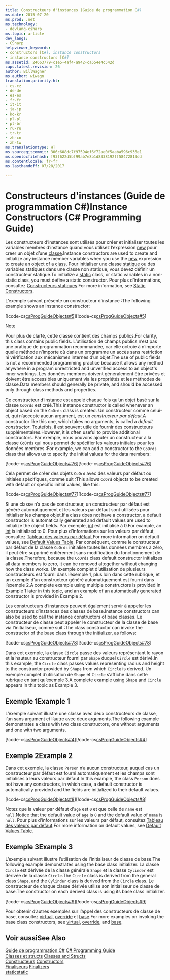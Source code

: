 ```yaml
---
title: Constructeurs d'instances (Guide de programmation C#)
ms.date: 2015-07-20
ms.prod: .net
ms.technology:
- devlang-csharp
ms.topic: article
dev_langs:
- CSharp
helpviewer_keywords:
- constructors [C#], instance constructors
- instance constructors [C#]
ms.assetid: 24663779-c1e5-4af4-a942-ca554e4c542d
caps.latest.revision: 26
author: BillWagner
ms.author: wiwagn
translation.priority.ht:
- cs-cz
- de-de
- es-es
- fr-fr
- it-it
- ja-jp
- ko-kr
- pl-pl
- pt-br
- ru-ru
- tr-tr
- zh-cn
- zh-tw
ms.translationtype: HT
ms.sourcegitcommit: 306c608dc7f97594ef6f72ae0f5aaba596c936e1
ms.openlocfilehash: f93f622d5bf99ab7e8b1d8338192ff58472813dd
ms.contentlocale: fr-fr
ms.lasthandoff: 07/28/2017

---
```

# <a name="instance-constructors-c-programming-guide"></a><span data-ttu-id="a5b69-102">Constructeurs d'instances (Guide de programmation C#)</span><span class="sxs-lookup"><span data-stu-id="a5b69-102">Instance Constructors (C# Programming Guide)</span></span>
<span data-ttu-id="a5b69-103">Les constructeurs d’instances sont utilisés pour créer et initialiser toutes les variables membres d’instance quand vous utilisez l’expression [new](../../../csharp/language-reference/keywords/new.md) pour créer un objet d’une [classe](../../../csharp/language-reference/keywords/class.md).</span><span class="sxs-lookup"><span data-stu-id="a5b69-103">Instance constructors are used to create and initialize any instance member variables when you use the [new](../../../csharp/language-reference/keywords/new.md) expression to create an object of a [class](../../../csharp/language-reference/keywords/class.md).</span></span> <span data-ttu-id="a5b69-104">Pour initialiser une classe [statique](../../../csharp/language-reference/keywords/static.md) ou des variables statiques dans une classe non statique, vous devez définir un constructeur statique.</span><span class="sxs-lookup"><span data-stu-id="a5b69-104">To initialize a [static](../../../csharp/language-reference/keywords/static.md) class, or static variables in a non-static class, you must define a static constructor.</span></span> <span data-ttu-id="a5b69-105">Pour plus d’informations, consultez [Constructeurs statiques](../../../csharp/programming-guide/classes-and-structs/static-constructors.md).</span><span class="sxs-lookup"><span data-stu-id="a5b69-105">For more information, see [Static Constructors](../../../csharp/programming-guide/classes-and-structs/static-constructors.md).</span></span>  
  
 <span data-ttu-id="a5b69-106">L’exemple suivant présente un constructeur d’instance :</span><span class="sxs-lookup"><span data-stu-id="a5b69-106">The following example shows an instance constructor:</span></span>  
  
 <span data-ttu-id="a5b69-107">[!code-cs[csProgGuideObjects#5](../../../csharp/programming-guide/classes-and-structs/codesnippet/CSharp/instance-constructors_1.cs)]</span><span class="sxs-lookup"><span data-stu-id="a5b69-107">[!code-cs[csProgGuideObjects#5](../../../csharp/programming-guide/classes-and-structs/codesnippet/CSharp/instance-constructors_1.cs)]</span></span>  
  
> [!NOTE]
>  <span data-ttu-id="a5b69-108">Pour plus de clarté, cette classe contient des champs publics.</span><span class="sxs-lookup"><span data-stu-id="a5b69-108">For clarity, this class contains public fields.</span></span> <span data-ttu-id="a5b69-109">L’utilisation de champs publics n’est pas une pratique de programmation recommandée, car elle octroie à n’importe quelle méthode n’importe où dans un programme un accès sans restriction ni vérification aux mécanismes internes d’un objet.</span><span class="sxs-lookup"><span data-stu-id="a5b69-109">The use of public fields is not a recommended programming practice because it allows any method anywhere in a program unrestricted and unverified access to an object's inner workings.</span></span> <span data-ttu-id="a5b69-110">Les données membres doivent généralement être privées et doivent être accessibles uniquement via les propriétés et les méthodes de classe.</span><span class="sxs-lookup"><span data-stu-id="a5b69-110">Data members should generally be private, and should be accessed only through class methods and properties.</span></span>  
  
 <span data-ttu-id="a5b69-111">Ce constructeur d’instance est appelé chaque fois qu’un objet basé sur la classe `CoOrds` est créé.</span><span class="sxs-lookup"><span data-stu-id="a5b69-111">This instance constructor is called whenever an object based on the `CoOrds` class is created.</span></span> <span data-ttu-id="a5b69-112">Un constructeur comme celui-ci, qui n’accepte aucun argument, est un *constructeur par défaut*.</span><span class="sxs-lookup"><span data-stu-id="a5b69-112">A constructor like this one, which takes no arguments, is called a *default constructor*.</span></span> <span data-ttu-id="a5b69-113">Toutefois, il est souvent utile de fournir des constructeurs supplémentaires.</span><span class="sxs-lookup"><span data-stu-id="a5b69-113">However, it is often useful to provide additional constructors.</span></span> <span data-ttu-id="a5b69-114">Par exemple, nous pouvons ajouter un constructeur à la classe `CoOrds` qui nous permet de spécifier les valeurs initiales pour les données membres :</span><span class="sxs-lookup"><span data-stu-id="a5b69-114">For example, we can add a constructor to the `CoOrds` class that allows us to specify the initial values for the data members:</span></span>  
  
 <span data-ttu-id="a5b69-115">[!code-cs[csProgGuideObjects#76](../../../csharp/programming-guide/classes-and-structs/codesnippet/CSharp/instance-constructors_2.cs)]</span><span class="sxs-lookup"><span data-stu-id="a5b69-115">[!code-cs[csProgGuideObjects#76](../../../csharp/programming-guide/classes-and-structs/codesnippet/CSharp/instance-constructors_2.cs)]</span></span>  
  
 <span data-ttu-id="a5b69-116">Cela permet de créer des objets `CoOrd` avec des valeurs par défaut ou initiales spécifiques, comme suit :</span><span class="sxs-lookup"><span data-stu-id="a5b69-116">This allows `CoOrd` objects to be created with default or specific initial values, like this:</span></span>  
  
 <span data-ttu-id="a5b69-117">[!code-cs[csProgGuideObjects#77](../../../csharp/programming-guide/classes-and-structs/codesnippet/CSharp/instance-constructors_3.cs)]</span><span class="sxs-lookup"><span data-stu-id="a5b69-117">[!code-cs[csProgGuideObjects#77](../../../csharp/programming-guide/classes-and-structs/codesnippet/CSharp/instance-constructors_3.cs)]</span></span>  
  
 <span data-ttu-id="a5b69-118">Si une classe n’a pas de constructeur, un constructeur par défaut est généré automatiquement et les valeurs par défaut sont utilisées pour initialiser les champs objet.</span><span class="sxs-lookup"><span data-stu-id="a5b69-118">If a class does not have a constructor, a default constructor is automatically generated and default values are used to initialize the object fields.</span></span> <span data-ttu-id="a5b69-119">Par exemple, [int](../../../csharp/language-reference/keywords/int.md) est initialisé à 0.</span><span class="sxs-lookup"><span data-stu-id="a5b69-119">For example, an [int](../../../csharp/language-reference/keywords/int.md) is initialized to 0.</span></span> <span data-ttu-id="a5b69-120">Pour plus d’informations sur les valeurs par défaut, consultez [Tableau des valeurs par défaut](../../../csharp/language-reference/keywords/default-values-table.md).</span><span class="sxs-lookup"><span data-stu-id="a5b69-120">For more information on default values, see [Default Values Table](../../../csharp/language-reference/keywords/default-values-table.md).</span></span> <span data-ttu-id="a5b69-121">Par conséquent, comme le constructeur par défaut de la classe `CoOrds` initialise toutes les données membres à zéro, il peut être supprimé entièrement sans modification du fonctionnement de la classe.</span><span class="sxs-lookup"><span data-stu-id="a5b69-121">Therefore, because the `CoOrds` class default constructor initializes all data members to zero, it can be removed altogether without changing how the class works.</span></span> <span data-ttu-id="a5b69-122">Un exemple complet d’utilisation de plusieurs constructeurs est fourni dans l’exemple 1, plus loin dans cette rubrique, et un exemple d’un constructeur généré automatiquement est fourni dans l’exemple 2.</span><span class="sxs-lookup"><span data-stu-id="a5b69-122">A complete example using multiple constructors is provided in Example 1 later in this topic, and an example of an automatically generated constructor is provided in Example 2.</span></span>  
  
 <span data-ttu-id="a5b69-123">Les constructeurs d’instances peuvent également servir à appeler les constructeurs d’instances des classes de base.</span><span class="sxs-lookup"><span data-stu-id="a5b69-123">Instance constructors can also be used to call the instance constructors of base classes.</span></span> <span data-ttu-id="a5b69-124">Le constructeur de classe peut appeler le constructeur de la classe de base via l’initialiseur, comme suit :</span><span class="sxs-lookup"><span data-stu-id="a5b69-124">The class constructor can invoke the constructor of the base class through the initializer, as follows:</span></span>  
  
 <span data-ttu-id="a5b69-125">[!code-cs[csProgGuideObjects#78](../../../csharp/programming-guide/classes-and-structs/codesnippet/CSharp/instance-constructors_4.cs)]</span><span class="sxs-lookup"><span data-stu-id="a5b69-125">[!code-cs[csProgGuideObjects#78](../../../csharp/programming-guide/classes-and-structs/codesnippet/CSharp/instance-constructors_4.cs)]</span></span>  
  
 <span data-ttu-id="a5b69-126">Dans cet exemple, la classe `Circle` passe des valeurs représentant le rayon et la hauteur au constructeur fourni par `Shape` duquel `Circle` est dérivé.</span><span class="sxs-lookup"><span data-stu-id="a5b69-126">In this example, the `Circle` class passes values representing radius and height to the constructor provided by `Shape` from which `Circle` is derived.</span></span> <span data-ttu-id="a5b69-127">Un exemple complet d’utilisation de `Shape` et `Circle` s’affiche dans cette rubrique en tant qu’exemple 3.</span><span class="sxs-lookup"><span data-stu-id="a5b69-127">A complete example using `Shape` and `Circle` appears in this topic as Example 3.</span></span>  
  
## <a name="example-1"></a><span data-ttu-id="a5b69-128">Exemple 1</span><span class="sxs-lookup"><span data-stu-id="a5b69-128">Example 1</span></span>  
 <span data-ttu-id="a5b69-129">L’exemple suivant illustre une classe avec deux constructeurs de classe, l’un sans argument et l’autre avec deux arguments.</span><span class="sxs-lookup"><span data-stu-id="a5b69-129">The following example demonstrates a class with two class constructors, one without arguments and one with two arguments.</span></span>  
  
 <span data-ttu-id="a5b69-130">[!code-cs[csProgGuideObjects#4](../../../csharp/programming-guide/classes-and-structs/codesnippet/CSharp/instance-constructors_5.cs)]</span><span class="sxs-lookup"><span data-stu-id="a5b69-130">[!code-cs[csProgGuideObjects#4](../../../csharp/programming-guide/classes-and-structs/codesnippet/CSharp/instance-constructors_5.cs)]</span></span>  
  
## <a name="example-2"></a><span data-ttu-id="a5b69-131">Exemple 2</span><span class="sxs-lookup"><span data-stu-id="a5b69-131">Example 2</span></span>  
 <span data-ttu-id="a5b69-132">Dans cet exemple, la classe `Person` n’a aucun constructeur, auquel cas un constructeur par défaut est fourni automatiquement et les champs sont initialisés à leurs valeurs par défaut.</span><span class="sxs-lookup"><span data-stu-id="a5b69-132">In this example, the class `Person` does not have any constructors, in which case, a default constructor is automatically provided and the fields are initialized to their default values.</span></span>  
  
 <span data-ttu-id="a5b69-133">[!code-cs[csProgGuideObjects#8](../../../csharp/programming-guide/classes-and-structs/codesnippet/CSharp/instance-constructors_6.cs)]</span><span class="sxs-lookup"><span data-stu-id="a5b69-133">[!code-cs[csProgGuideObjects#8](../../../csharp/programming-guide/classes-and-structs/codesnippet/CSharp/instance-constructors_6.cs)]</span></span>  
  
 <span data-ttu-id="a5b69-134">Notez que la valeur par défaut d’`age` est `0` et que celle de `name` est `null`.</span><span class="sxs-lookup"><span data-stu-id="a5b69-134">Notice that the default value of `age` is `0` and the default value of `name` is `null`.</span></span> <span data-ttu-id="a5b69-135">Pour plus d’informations sur les valeurs par défaut, consultez [Tableau des valeurs par défaut](../../../csharp/language-reference/keywords/default-values-table.md).</span><span class="sxs-lookup"><span data-stu-id="a5b69-135">For more information on default values, see [Default Values Table](../../../csharp/language-reference/keywords/default-values-table.md).</span></span>  
  
## <a name="example-3"></a><span data-ttu-id="a5b69-136">Exemple 3</span><span class="sxs-lookup"><span data-stu-id="a5b69-136">Example 3</span></span>  
 <span data-ttu-id="a5b69-137">L’exemple suivant illustre l’utilisation de l’initialiseur de classe de base.</span><span class="sxs-lookup"><span data-stu-id="a5b69-137">The following example demonstrates using the base class initializer.</span></span> <span data-ttu-id="a5b69-138">La classe `Circle` est dérivée de la classe générale `Shape` et la classe `Cylinder` est dérivée de la classe `Circle`.</span><span class="sxs-lookup"><span data-stu-id="a5b69-138">The `Circle` class is derived from the general class `Shape`, and the `Cylinder` class is derived from the `Circle` class.</span></span> <span data-ttu-id="a5b69-139">Le constructeur de chaque classe dérivée utilise son initialiseur de classe de base.</span><span class="sxs-lookup"><span data-stu-id="a5b69-139">The constructor on each derived class is using its base class initializer.</span></span>  
  
 <span data-ttu-id="a5b69-140">[!code-cs[csProgGuideObjects#9](../../../csharp/programming-guide/classes-and-structs/codesnippet/CSharp/instance-constructors_7.cs)]</span><span class="sxs-lookup"><span data-stu-id="a5b69-140">[!code-cs[csProgGuideObjects#9](../../../csharp/programming-guide/classes-and-structs/codesnippet/CSharp/instance-constructors_7.cs)]</span></span>  
  
 <span data-ttu-id="a5b69-141">Pour obtenir d’autres exemples sur l’appel des constructeurs de classe de base, consultez [virtual](../../../csharp/language-reference/keywords/virtual.md), [override](../../../csharp/language-reference/keywords/override.md) et [base](../../../csharp/language-reference/keywords/base.md).</span><span class="sxs-lookup"><span data-stu-id="a5b69-141">For more examples on invoking the base class constructors, see [virtual](../../../csharp/language-reference/keywords/virtual.md), [override](../../../csharp/language-reference/keywords/override.md), and [base](../../../csharp/language-reference/keywords/base.md).</span></span>  
  
## <a name="see-also"></a><span data-ttu-id="a5b69-142">Voir aussi</span><span class="sxs-lookup"><span data-stu-id="a5b69-142">See Also</span></span>  
 <span data-ttu-id="a5b69-143">[Guide de programmation C#](../../../csharp/programming-guide/index.md) </span><span class="sxs-lookup"><span data-stu-id="a5b69-143">[C# Programming Guide](../../../csharp/programming-guide/index.md) </span></span>  
 <span data-ttu-id="a5b69-144">[Classes et structs](../../../csharp/programming-guide/classes-and-structs/index.md) </span><span class="sxs-lookup"><span data-stu-id="a5b69-144">[Classes and Structs](../../../csharp/programming-guide/classes-and-structs/index.md) </span></span>  
 <span data-ttu-id="a5b69-145">[Constructeurs](../../../csharp/programming-guide/classes-and-structs/constructors.md) </span><span class="sxs-lookup"><span data-stu-id="a5b69-145">[Constructors](../../../csharp/programming-guide/classes-and-structs/constructors.md) </span></span>  
 <span data-ttu-id="a5b69-146">[Finaliseurs](../../../csharp/programming-guide/classes-and-structs/destructors.md) </span><span class="sxs-lookup"><span data-stu-id="a5b69-146">[Finalizers](../../../csharp/programming-guide/classes-and-structs/destructors.md) </span></span>  
 [<span data-ttu-id="a5b69-147">static</span><span class="sxs-lookup"><span data-stu-id="a5b69-147">static</span></span>](../../../csharp/language-reference/keywords/static.md)

